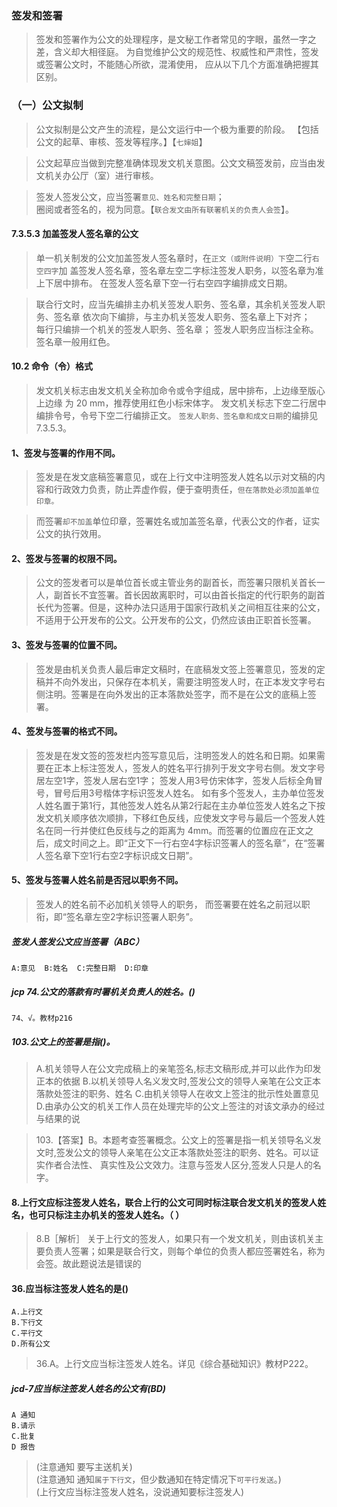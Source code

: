 ### 签发和签署
>   签发和签署作为公文的处理程序，是文秘工作者常见的字眼，虽然一字之差，含义却大相径庭。
    为自觉维护公文的规范性、权威性和严肃性，签发或签署公文时，不能随心所欲，混淆使用，
    应从以下几个方面准确把握其区别。

### （一）公文拟制
>   公文拟制是公文产生的流程，是公文运行中一个极为重要的阶段。
    【包括公文的起草、审核、签发等程序。】【`七婶姐`】
    
>   公文起草应当做到完整准确体现发文机关意图。公文文稿签发前，应当由发文机关办公厅（室）进行审核。  

>   签发人签发公文，应当签署`意见、姓名和完整日期`；  
    圈阅或者签名的，视为同意。【`联合发文由所有联署机关的负责人会签`】。 

#### 7.3.5.3 加盖签发人签名章的公文
>   单一机关制发的公文加盖签发人签名章时，在`正文（或附件说明）下`空二行`右空四字`加
盖签发人签名章，签名章左空二字标注签发人职务，以签名章为准上下居中排布。
在签发人签名章下空一行右空四字编排成文日期。

>   联合行文时，应当先编排主办机关签发人职务、签名章，其余机关签发人职务、签名章
依次向下编排，与主办机关签发人职务、签名章上下对齐；    
每行只编排一个机关的签发人职务、签名章； 
签发人职务应当标注全称。    
签名章一般用红色。    


#### 10.2 命令（令）格式
>   发文机关标志由发文机关全称加命令或令字组成，居中排布，上边缘至版心上边缘
为 20 mm，推荐使用红色小标宋体字。
发文机关标志下空二行居中编排令号，令号下空二行编排正文。
`签发人职务、签名章和成文日期`的编排见 7.3.5.3。




#### 1、签发与签署的作用不同。
>   签发是在发文底稿签署意见，或在上行文中注明签发人姓名以示对文稿的内容和行政效力负责，防止弄虚作假，便于查明责任，`但在落款处必须加盖单位印章。`

>   而签署`却不加盖`单位印章，签署姓名或加盖签名章，代表公文的作者，证实公文的执行效用。
    
#### 2、签发与签署的权限不同。
>   公文的签发者可以是单位首长或主管业务的副首长，而签署只限机关首长一人，副首长不宜签署。首长因故离职时，可以由首长指定的代行职务的副首长代为签署。但是，这种办法只适用于国家行政机关之间相互往来的公文，不适用于公开发布的公文。公开发布的公文，仍然应该由正职首长签署。
    
#### 3、签发与签署的位置不同。
>   签发是由机关负责人最后审定文稿时，在底稿发文签上签署意见，签发的定稿并不向外发出，只保存在本机关，需要注明签发人时，在正本发文字号右侧注明。签署是在向外发出的正本落款处签字，而不是在公文的底稿上签署。
    
#### 4、签发与签署的格式不同。
>   签发是在发文签的签发栏内签写意见后，注明签发人的姓名和日期。如果需要在正本上标注签发人，签发人的姓名平行排列于发文字号右侧。发文字号居左空1字，签发人居右空1字；
签发人用3号仿宋体字，签发人后标全角冒号，冒号后用3号楷体字标识签发人姓名。
如有多个签发人，主办单位签发人姓名置于第1行，其他签发人姓名从第2行起在主办单位签发人姓名之下按发文机关顺序依次顺排，下移红色反线，应使发文字号与最后一个签发人姓名在同一行并使红色反线与之的距离为 4mm。而签署的位置应在正文之后，成文时间之上。即“正文下一行右空4字标识签署人的签名章”，在“签署人签名章下空1行右空2字标识成文日期”。
    
#### 5、签发与签署人姓名前是否冠以职务不同。
>   签发人的姓名前不必加机关领导人的职务，
而签署要在姓名之前冠以职衔，即“签名章左空2字标识签署人职务”。

##### 签发人签发公文应当签署（ABC）
    A:意见  B:姓名  C:完整日期  D:印章

##### jcp 74.公文的落款有时署机关负责人的姓名。()
    74、√。教材p216    
    
##### 103.公文上的签署是指()。
>   A.机关领导人在公文完成稿上的亲笔签名,标志文稿形成,并可以此作为印发正本的依据
    B.以机关领导人名义发文时,签发公文的领导人亲笔在公文正本落款处签注的职务、姓名
    C.由机关领导人在收文上签注的批示性处置意见
    D.由承办公文的机关工作人员在处理完毕的公文上签注的对该文承办的经过与结果的说
    
>   103.【答案】B。本题考查签署概念。公文上的签署是指一机关领导名义发
    文时,签发公文的领导人亲笔在公文正本落款处签注的职务、姓名。可以证实作者合法性、
    真实性及公文效力。注意与签发人区分,签发人只是人的名字。

#### 8.上行文应标注签发人姓名，联合上行的公文可同时标注联合发文机关的签发人姓名，也可只标注主办机关的签发人姓名。（ ）
>   8.B［解析］ 关于上行文的签发人，如果只有一个发文机关，则由该机关主要负责人签署；如果是联合行文，则每个单位的负责人都应签署姓名，称为会签。故此题说法是错误的
    
#### 36.应当标注签发人姓名的是()
    A.上行文
    B.下行文
    C.平行文
    D.所有公文
>   36.A。上行文应当标注签发人姓名。详见《综合基础知识》教材P222。

##### jcd-7应当标注签发人姓名的公文有(BD)
    A 通知
    B.请示
    C.批复
    D 报告

>   (注意通知 要写主送机关)   
    (注意通知 通知`属于下行文`，但少数通知在特定情况下`可平行发送`。)   
    (上行文应当标注签发人姓名，没说通知要标注签发人)   








    

